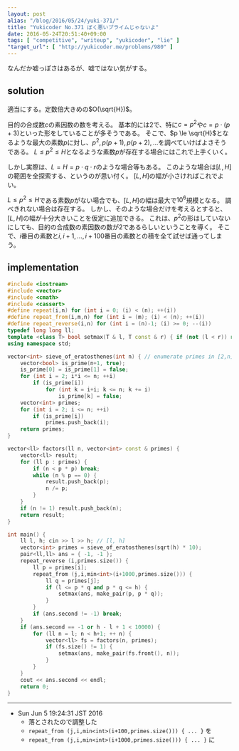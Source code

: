 ```yaml
---
layout: post
alias: "/blog/2016/05/24/yuki-371/"
title: "Yukicoder No.371 ぼく悪いプライムじゃないよ"
date: 2016-05-24T20:51:40+09:00
tags: [ "competitive", "writeup", "yukicoder", "lie" ]
"target_url": [ "http://yukicoder.me/problems/980" ]
---
```


なんだか嘘っぽさはあるが、嘘ではない気がする。

## solution

適当にする。定数倍大きめの$O(\sqrt{H})$。

目的の合成数$c$の素因数の数を考える。
基本的には$2$で、特に$c = p^2$や$c = p \cdot (p + 3)$といった形をしていることが多そうである。
そこで、$p \le \sqrt{H}$となるような最大の素数$p$に対し、$p^2, p (p + 1), p (p + 2), \dots$を調べていけばよさそうである。
$L \le p^2 \le H$となるような素数$p$が存在する場合にはこれで上手くいく。

しかし実際は、$L = H = p \cdot q \cdot r$のような場合等もある。
このような場合は$[L,H]$の範囲を全探索する、というのが思い付く。
$[L,H]$の幅が小さければこれでよい。

$L \le p^2 \le H$である素数$p$がない場合でも、$[L,H]$の幅は最大で$10^6$規模となる。
調べきれない場合は存在する。
しかし、そのような場合だけを考えるとすると、$[L,H]$の幅が十分大きいことを仮定に追加できる。
これは、$p^2$の形はしていないにしても、目的の合成数の素因数の数が$2$であるらしいということを導く。
そこで、$i$番目の素数と$i,i+1,\dots,i+100$番目の素数との積を全て試せば通ってしまう。

## implementation

``` c++
#include <iostream>
#include <vector>
#include <cmath>
#include <cassert>
#define repeat(i,n) for (int i = 0; (i) < (n); ++(i))
#define repeat_from(i,m,n) for (int i = (m); (i) < (n); ++(i))
#define repeat_reverse(i,n) for (int i = (n)-1; (i) >= 0; --(i))
typedef long long ll;
template <class T> bool setmax(T & l, T const & r) { if (not (l < r)) return false; l = r; return true; }
using namespace std;

vector<int> sieve_of_eratosthenes(int n) { // enumerate primes in [2,n] with O(n log log n)
    vector<bool> is_prime(n+1, true);
    is_prime[0] = is_prime[1] = false;
    for (int i = 2; i*i <= n; ++i)
        if (is_prime[i])
            for (int k = i+i; k <= n; k += i)
                is_prime[k] = false;
    vector<int> primes;
    for (int i = 2; i <= n; ++i)
        if (is_prime[i])
            primes.push_back(i);
    return primes;
}

vector<ll> factors(ll n, vector<int> const & primes) {
    vector<ll> result;
    for (ll p : primes) {
        if (n < p * p) break;
        while (n % p == 0) {
            result.push_back(p);
            n /= p;
        }
    }
    if (n != 1) result.push_back(n);
    return result;
}

int main() {
    ll l, h; cin >> l >> h; // [l, h]
    vector<int> primes = sieve_of_eratosthenes(sqrt(h) * 10);
    pair<ll,ll> ans = { -1, -1 };
    repeat_reverse (i,primes.size()) {
        ll p = primes[i];
        repeat_from (j,i,min<int>(i+1000,primes.size())) {
            ll q = primes[j];
            if (l <= p * q and p * q <= h) {
                setmax(ans, make_pair(p, p * q));
            }
        }
        if (ans.second != -1) break;
    }
    if (ans.second == -1 or h - l + 1 < 10000) {
        for (ll n = l; n < h+1; ++ n) {
            vector<ll> fs = factors(n, primes);
            if (fs.size() != 1) {
                setmax(ans, make_pair(fs.front(), n));
            }
        }
    }
    cout << ans.second << endl;
    return 0;
}
```

---

-   Sun Jun  5 19:24:31 JST 2016
    -   落とされたので調整した
    -   `repeat_from (j,i,min<int>(i+100,primes.size())) { ... }` を
    -   `repeat_from (j,i,min<int>(i+1000,primes.size())) { ... }` に
